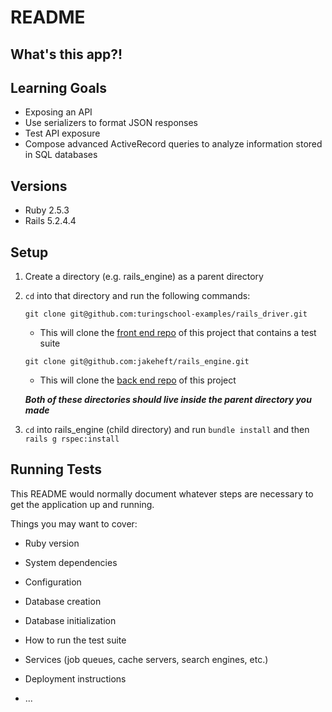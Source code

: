 # README

## What's this app?!


## Learning Goals
- Exposing an API
- Use serializers to format JSON responses
- Test API exposure
- Compose advanced ActiveRecord queries to analyze information stored in SQL databases

## Versions
- Ruby 2.5.3
- Rails 5.2.4.4

## Setup
1. Create a directory (e.g. rails_engine) as a parent directory
1. `cd` into that directory and run the following commands:

   ```
   git clone git@github.com:turingschool-examples/rails_driver.git
   ```
   - This will clone the [front end repo](https://github.com/turingschool-examples/rails_driver.git) of this project that contains a test suite  

   ```
   git clone git@github.com:jakeheft/rails_engine.git
   ```
   - This will clone the [back end repo](https://github.com/jakeheft/rails_engine) of this project  

   **_Both of these directories should live inside the parent directory you made_**
1. `cd` into rails_engine (child directory) and run `bundle install` and then ` rails g rspec:install`

## Running Tests

This README would normally document whatever steps are necessary to get the
application up and running.

Things you may want to cover:

* Ruby version

* System dependencies

* Configuration

* Database creation

* Database initialization

* How to run the test suite

* Services (job queues, cache servers, search engines, etc.)

* Deployment instructions

* ...
